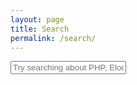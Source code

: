 ```yaml
---
layout: page
title: Search
permalink: /search/
---
```


<div id="search-container">
    <input type="text" id="search-input" placeholder="Try searching about PHP, Eloquent, PWA,..">
    <ul id="results-container"></ul>
</div>

<script src="/js/simple-jekyll-search.min.js" type="text/javascript"></script>

<script>
    SimpleJekyllSearch({
    searchInput: document.getElementById('search-input'),
    resultsContainer: document.getElementById('results-container'),
    searchResultTemplate: '<div style="text-align: left !important;"><a href="{url}"><h1 style="text-align:left !important;">{title}</h1></a><span style="text-align:left !important;">{date}</span></div>',
    json: '/search.json'
    });
</script>